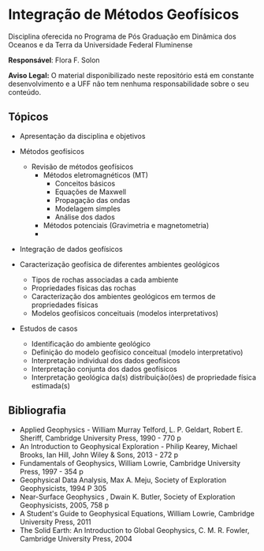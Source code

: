 # Integração de Métodos Geofísicos

Disciplina oferecida no Programa de Pós Graduação em Dinâmica dos Oceanos e da Terra da Universidade Federal Fluminense

**Responsável**: Flora F. Solon

**Aviso Legal:** O material disponibilizado neste repositório está em constante desenvolvimento e a UFF não tem nenhuma responsabilidade sobre o seu conteúdo.


## Tópicos

* Apresentação da disciplina e objetivos
* Métodos geofísicos
  * Revisão de métodos geofísicos
    * Métodos eletromagnéticos (MT)
      * Conceitos básicos
      * Equações de Maxwell
      * Propagação das ondas
      * Modelagem simples
      * Análise dos dados
    * Métodos potenciais (Gravimetria e magnetometria)
    * 
  
* Integração de dados geofísicos
* Caracterização geofísica de diferentes ambientes geológicos
  * Tipos de rochas associadas a cada ambiente
  * Propriedades físicas das rochas
  * Caracterização dos ambientes geológicos em termos de propriedades físicas
  * Modelos geofísicos conceituais (modelos interpretativos)
* Estudos de casos
  * Identificação do ambiente geológico
  * Definição do modelo geofísico conceitual (modelo interpretativo)
  * Interpretação individual dos dados geofísicos 
  * Interpretação conjunta dos dados geofísicos
  * Interpretação geológica da(s) distribuição(ões) de propriedade física estimada(s) 
  

## Bibliografia

* Applied Geophysics - William Murray Telford, L. P. Geldart, Robert E. Sheriff, Cambridge University Press, 1990 - 770 p
* An Introduction to Geophysical Exploration - Philip Kearey, Michael Brooks, Ian Hill, John Wiley & Sons, 2013 - 272 p
* Fundamentals of Geophysics, William Lowrie,  Cambridge University Press, 1997 - 354 p
* Geophysical Data Analysis, Max A. Meju, Society of Exploration Geophysicists, 1994 P 305
* Near-Surface Geophysics , Dwain K. Butler, Society of Exploration Geophysicists, 2005, 758 p
* A Student's Guide to Geophysical Equations, William Lowrie, Cambridge University Press, 2011
* The Solid Earth: An Introduction to Global Geophysics, C. M. R. Fowler, Cambridge University Press, 2004

